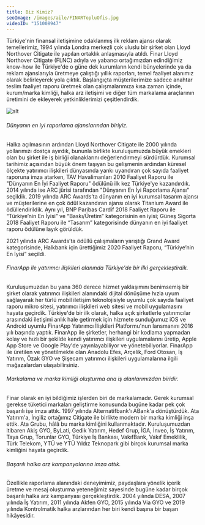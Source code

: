 ```yaml
---
title: Biz Kimiz?
seoImage: /images/aile/FINARTopluOfis.jpg
videoID: "151008947"
---
```


Türkiye'nin finansal iletişimine odaklanmış ilk reklam ajansı olarak temellerimiz, 1994 yılında Londra merkezli çok uluslu bir şirket olan Lloyd Northover Citigate ile yapılan ortaklık anlaşmasıyla atıldı. Finar Lloyd Northover Citigate (FLNC) adıyla ve yabancı ortağımızdan edindiğimiz know-how ile Türkiye'de o güne dek kurumların kendi bünyelerinde ya da reklam ajanslarıyla üretmeye çalıştığı yıllık raporları, temel faaliyet alanımız olarak belirleyerek yola çıktık. Başlangıçta müşterilerimize sadece anahtar teslim faaliyet raporu üretmek olan çalışmalarımıza kısa zaman içinde, kurum/marka kimliği, halka arz iletişimi ve diğer tüm markalama araçlarının üretimini de ekleyerek yetkinliklerimizi çeşitlendirdik.

![alt](~images/aile/FINARTopluOfis.jpg)

###### Dünyanın en iyi raporlama ajanslarından biriyiz.

Halka açılmasının ardından Lloyd Northover Citigate ile 2000 yılında yollarımızı dostça ayırdık, bununla birlikte kuruluşumuzda büyük emekleri olan bu şirket ile iş birliği olanaklarını değerlendirmeyi sürdürdük. Kurumsal tarihimiz açısından büyük önem taşıyan bu gelişmenin ardından küresel ölçekte yatırımcı ilişkileri dünyasında yankı uyandıran çok sayıda faaliyet raporuna imza atarken, TAV Havalimanları 2010 Faaliyet Raporu ile "Dünyanın En İyi Faaliyet Raporu" ödülünü ilk kez Türkiye'ye kazandırdık. 2014 yılında ise ARC jürisi tarafından "Dünyanın En İyi Raporlama Ajansı" seçildik. 2019 yılında ARC Awards’ta dünyanın en iyi kurumsal tasarım ajansı ve müşterilerine en çok ödül kazandıran ajansı olarak Titanium Award ile ödüllendirildik. Aynı yıl, BNP Paribas Cardif 2018 Faaliyet Raporu ile “Türkiye’nin En İyisi” ve “Baskı/Üretim” kategorisinin en iyisi; Güneş Sigorta 2018 Faaliyet Raporu ile “Tasarım” kategorisinde dünyanın en iyi faaliyet raporu ödülüne layık görüldük.

2021 yılında ARC Awards’ta ödüllü çalışmaların yarıştığı Grand Award kategorisinde, Halkbank için ürettiğimiz 2020 Faaliyet Raporu, “Türkiye’nin En İyisi” seçildi.

###### FinarApp ile yatırımcı ilişkileri alanında Türkiye'de bir ilki gerçekleştirdik.

Kuruluşumuzdan bu yana 360 derece hizmet yaklaşımını benimsemiş bir şirket olarak yatırımcı ilişkileri alanındaki dijital dönüşüme hızla uyum sağlayarak her türlü mobil iletişim teknolojisiyle uyumlu çok sayıda faaliyet raporu mikro sitesi, yatırımcı ilişkileri web sitesi ve mobil uygulamasını hayata geçirdik. Türkiye'de bir ilk olarak, halka açık şirketlerle yatırımcılar arasındaki iletişimi anlık hale getirmek için hizmete sunduğumuz iOS ve Android uyumlu FinarApp Yatırımcı İlişkileri Platformu'nun lansmanını 2016 yılı başında yaptık. FinarApp ile şirketler, herhangi bir kodlama yapmadan kolay ve hızlı bir şekilde kendi yatırımcı ilişkileri uygulamalarını üretip, Apple App Store ve Google Play'de yayınlayabiliyor ve yönetebiliyorlar. FinarApp ile üretilen ve yönetilmekte olan Anadolu Efes, Arçelik, Ford Otosan, İş Yatırım, Özak GYO ve Şişecam yatırımcı ilişkileri uygulamalarına ilgili mağazalardan ulaşabilirsiniz.

###### Markalama ve marka kimliği oluşturma ana iş alanlarımızdan biridir.

Finar olarak en iyi bildiğimiz işlerden biri de markalamadır. Gerek kurumsal gerekse tüketici markaları geliştirme konusunda bugüne kadar pek çok başarılı işe imza attık. 1997 yılında Alternatifbank'ı ABank'a dönüştürdük. Ata Yatırım'a, İngiliz ortağımız Citigate ile birlikte modern bir marka kimliği inşa ettik. Ata Grubu, hâlâ bu marka kimliğini kullanmaktadır. Kuruluşumuzdan itibaren Akiş GYO, ByLati, Gedik Yatırım, Hedef Grup, İGA, İnveo, İş Yatırım, Taya Grup, Torunlar GYO, Türkiye İş Bankası, VakıfBank, Vakıf Emeklilik, Türk Telekom, YTÜ ve YTÜ Yıldız Teknopark gibi birçok kurumsal marka kimliğini hayata geçirdik.

###### Başarılı halka arz kampanyalarına imza attık.

Özellikle raporlama alanındaki deneyimimiz, paydaşlara yönelik içerik üretme ve mesaj oluşturma yeteneğimiz sayesinde bugüne kadar birçok başarılı halka arz kampanyası gerçekleştirdik. 2004 yılında DESA, 2007 yılında İş Yatırım, 2011 yılında Akfen GYO, 2015 yılında Via GYO ve 2019 yılında Kontrolmatik halka arzlarından her biri kendi başına bir başarı hikâyesidir.
